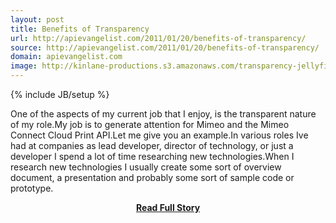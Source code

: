 ```yaml
---
layout: post
title: Benefits of Transparency
url: http://apievangelist.com/2011/01/20/benefits-of-transparency/
source: http://apievangelist.com/2011/01/20/benefits-of-transparency/
domain: apievangelist.com
image: http://kinlane-productions.s3.amazonaws.com/transparency-jellyfish.jpg
---
```

{% include JB/setup %}<p>One of the aspects of my current job that I enjoy, is the transparent nature of my role.My job is to generate attention for Mimeo and the Mimeo Connect Cloud Print API.Let me give you an example.In various roles Ive had at companies as lead developer, director of technology, or just a developer I spend a lot of time researching new technologies.When I research new technologies I usually create some sort of overview document, a presentation and probably some sort of sample code or prototype.</p>
<center><p><a href="http://apievangelist.com/2011/01/20/benefits-of-transparency/" style='padding:25px; font-sze:18px; font-weight: bold;'>Read Full Story</a></p></center>
